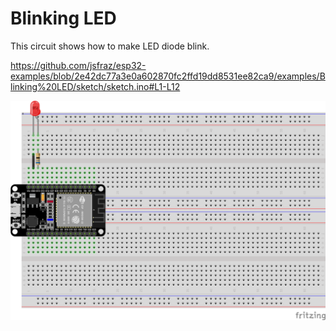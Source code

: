 # Blinking LED

This circuit shows how to make LED diode blink.

https://github.com/jsfraz/esp32-examples/blob/2e42dc77a3e0a602870fc2ffd19dd8531ee82ca9/examples/Blinking%20LED/sketch/sketch.ino#L1-L12

![Blinking LED](sketch.png "Blinking LED")
